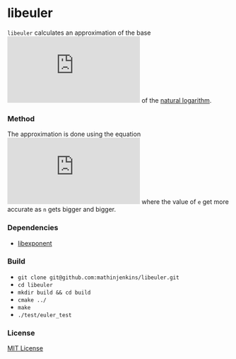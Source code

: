 # libeuler

`libeuler` calculates an approximation of the base ![](http://www.sciweavers.org/tex2img.php?eq=e&bc=White&fc=Black&im=jpg&fs=12&ff=arev&edit=0) of the [natural logarithm](https://en.wikipedia.org/wiki/Natural_logarithm).

### Method
The approximation is done using the equation ![](http://www.sciweavers.org/tex2img.php?eq=%20%281%20%2B%20%20%5Cfrac%7B1%7D%7Bn%7D%20%29%5E%7Bn%7D%20&bc=White&fc=Black&im=jpg&fs=12&ff=arev&edit=0) where the value of `e` get more accurate as `n` gets bigger and bigger.

### Dependencies
* [libexponent](https://github.com/mathinjenkins/libexponent)

### Build
* `git clone git@github.com:mathinjenkins/libeuler.git`
* `cd libeuler`
* `mkdir build && cd build`
* `cmake ../`
* `make`
* `./test/euler_test`

### License
[MIT License](https://github.com/mathinjenkins/libexponent/blob/master/LICENSE)
